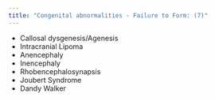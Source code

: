 ```yaml
---
title: "Congenital abnormalities - Failure to Form: (7)"
---
```

- Callosal dysgenesis/Agenesis
- Intracranial Lipoma
- Anencephaly
- Inencephaly
- Rhobencephalosynapsis
- Joubert Syndrome
- Dandy Walker

